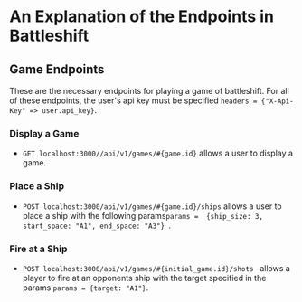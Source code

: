 # An Explanation of the Endpoints in Battleshift

## Game Endpoints
These are the necessary endpoints for playing a game of battleshift. For all of these endpoints, the user's api key must be specified ```headers = {"X-Api-Key" => user.api_key}```.

### Display a Game
* ```GET localhost:3000//api/v1/games/#{game.id}``` allows a user to display a game.

### Place a Ship
* ```POST localhost:3000/api/v1/games/#{game.id}/ships``` allows a user to place a ship with the following params```params =  {ship_size: 3,
  start_space: "A1",
  end_space: "A3"} ```.

### Fire at a Ship
* ```POST localhost:3000/api/v1/games/#{initial_game.id}/shots ``` allows a player to fire at an opponents ship with the target specified in the params ```params = {target: "A1"}```.
